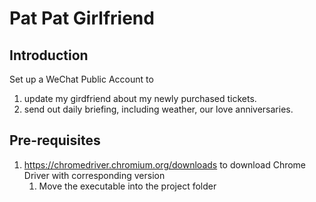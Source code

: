 # Pat Pat Girlfriend

## Introduction
Set up a WeChat Public Account to 
1. update my girdfriend about my newly purchased tickets.
2. send out daily briefing, including weather, our love anniversaries.

## Pre-requisites
1. https://chromedriver.chromium.org/downloads to download Chrome Driver with corresponding version
   1. Move the executable into the project folder
   
